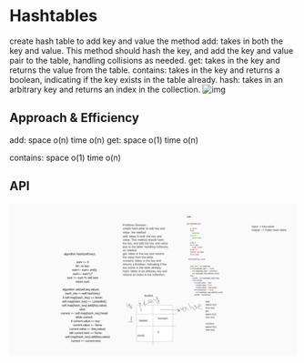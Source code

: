 # Hashtables
create hash table to add key and value  the method
add: takes in both the key and value. This method should hash the key, and add the key and value pair to the table, handling collisions as needed.
get: takes in the key and returns the value from the table.
contains: takes in the key and returns a boolean, indicating if the key exists in the table already.
hash: takes in an arbitrary key and returns an index in the collection.
![img](https://miro.medium.com/max/875/0*8sSI9rOqV8_9ZuOX.png)
## Approach & Efficiency
<!-- What approach did you take? Why? What is the Big O space/time for this approach? -->
add:
space o(n)
time o(n)
get:
space o(1)
time o(n)

contains:
space o(1)
time o(n)

## API
![img](../../assets/hashtable.png)
